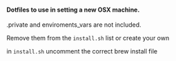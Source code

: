 #### Dotfiles to use in setting a new OSX machine.

.private and enviroments_vars are not included.

Remove them from the `install.sh` list or create your own

in `install.sh` uncomment the correct brew install file
